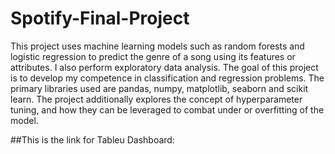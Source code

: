 # Spotify-Final-Project



This project uses machine learning models such as random forests and logistic regression to predict the genre of a song using its features or attributes. I also perform exploratory data analysis. The goal of this project is to develop my competence in classification and regression problems. The primary libraries used are pandas, numpy, matplotlib, seaborn and scikit learn. The project additionally explores the concept of hyperparameter tuning, and how they can be leveraged to combat under or overfitting of the model.

##This is the link for Tableu Dashboard: 
